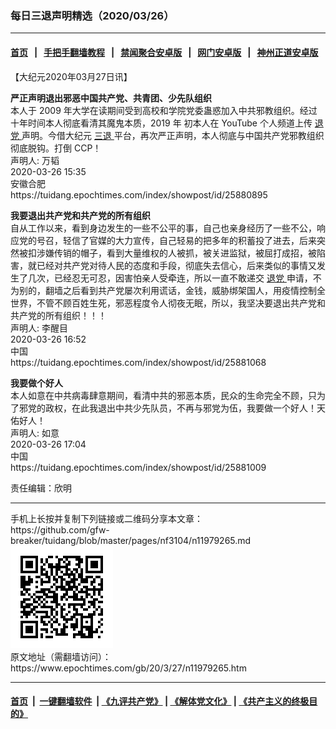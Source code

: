 ### 每日三退声明精选（2020/03/26）
------------------------

#### [首页](https://github.com/gfw-breaker/banned-news1/blob/master/README.md) &nbsp;&nbsp;|&nbsp;&nbsp; [手把手翻墙教程](https://github.com/gfw-breaker/guides/wiki) &nbsp;&nbsp;|&nbsp;&nbsp; [禁闻聚合安卓版](https://github.com/gfw-breaker/bn-android) &nbsp;&nbsp;|&nbsp;&nbsp; [网门安卓版](https://github.com/oGate2/oGate) &nbsp;&nbsp;|&nbsp;&nbsp; [神州正道安卓版](https://github.com/SzzdOgate/update) 



<div class="post_content" id="artbody" itemprop="articleBody">
 <!-- article content begin -->
 <p>
  【大纪元2020年03月27日讯】
 </p>
 <p>
  <strong>
   严正声明退出邪恶中国共产党、共青团、少先队组织
  </strong>
  <br/>
  本人于 2009 年大学在读期间受到高校和学院党委蛊惑加入中共邪教组织。经过十年时间本人彻底看清其魔鬼本质，2019 年 初本人在 YouTube 个人频道上传
  <a href="https://www.epochtimes.com/gb/tag/%E9%80%80%E5%85%9A.html">
   退党
  </a>
  声明。今借大纪元
  <a href="https://www.epochtimes.com/gb/tag/%E4%B8%89%E9%80%80.html">
   三退
  </a>
  平台，再次严正声明，本人彻底与中国共产党邪教组织彻底脱钩。打倒 CCP！
  <br/>
  声明人: 万韬
  <br/>
  2020-03-26 15:35
  <br/>
  安徽合肥
  <br/>
  https://tuidang.epochtimes.com/index/showpost/id/25880895
 </p>
 <p>
  <strong>
   我要退出共产党和共产党的所有组织
  </strong>
  <br/>
  自从工作以来，看到身边发生的一些不公平的事，自己也亲身经历了一些不公，响应党的号召，轻信了官媒的大力宣传，自己轻易的把多年的积蓄投了进去，后来突然被扣涉嫌传销的帽子，看到大量维权的人被抓，被关进监狱，被屈打成招，被陷害，就已经对共产党对待人民的态度和手段，彻底失去信心，后来类似的事情又发生了几次，已经忍无可忍，因害怕亲人受牵连，所以一直不敢递交
  <a href="https://www.epochtimes.com/gb/tag/%E9%80%80%E5%85%9A.html">
   退党
  </a>
  申请，不为别的，翻墙之后看到共产党屡次利用谎话，金钱，威胁绑架国人，用疫情控制全世界，不管不顾百姓生死，邪恶程度令人彻夜无眠，所以，我坚决要退出共产党和共产党的所有组织！！！
  <br/>
  声明人: 李醒目
  <br/>
  2020-03-26 16:52
  <br/>
  中国
  <br/>
  https://tuidang.epochtimes.com/index/showpost/id/25881068
 </p>
 <p>
  <strong>
   我要做个好人
  </strong>
  <br/>
  本人如意在中共病毒肆意期间，看清中共的邪恶本质，民众的生命完全不顾，只为了邪党的政权，在此我退出中共少先队员，不再与邪党为伍，我要做一个好人！天佑好人！
  <br/>
  声明人: 如意
  <br/>
  2020-03-26 17:04
  <br/>
  中国
  <br/>
  https://tuidang.epochtimes.com/index/showpost/id/25881009
 </p>
 <p>
  责任编辑：欣明
 </p>
 <!-- article content end -->
 <div id="below_article_ad">
 </div>
</div>

<hr/>
手机上长按并复制下列链接或二维码分享本文章：<br/>
https://github.com/gfw-breaker/tuidang/blob/master/pages/nf3104/n11979265.md <br/>
<a href='https://github.com/gfw-breaker/tuidang/blob/master/pages/nf3104/n11979265.md'><img src='https://github.com/gfw-breaker/tuidang/blob/master/pages/nf3104/n11979265.md.png'/></a> <br/>
原文地址（需翻墙访问）：https://www.epochtimes.com/gb/20/3/27/n11979265.htm


------------------------
#### [首页](https://github.com/gfw-breaker/banned-news/blob/master/README.md) &nbsp;|&nbsp; [一键翻墙软件](https://github.com/gfw-breaker/nogfw/blob/master/README.md) &nbsp;| [《九评共产党》](https://github.com/gfw-breaker/9ping.md/blob/master/README.md#九评之一评共产党是什么) | [《解体党文化》](https://github.com/gfw-breaker/jtdwh.md/blob/master/README.md) | [《共产主义的终极目的》](https://github.com/gfw-breaker/gczydzjmd.md/blob/master/README.md)


<img src='http://gfw-breaker.win/tuidang/pages/nf3104/n11979265.md' width='0px' height='0px'/>